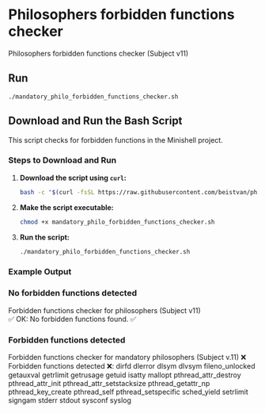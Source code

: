 # Philosophers forbidden functions checker

Philosophers forbidden functions checker (Subject v11)

## Run
`./mandatory_philo_forbidden_functions_checker.sh`

## Download and Run the Bash Script

This script checks for forbidden functions in the Minishell project.

### Steps to Download and Run

1. **Download the script using `curl`:**

    ```sh
    bash -c "$(curl -fsSL https://raw.githubusercontent.com/beistvan/philosophers-forbidden-functions-checker-/main/mandatory_philo_forbidden_functions_checker.sh)"
    ```

2. **Make the script executable:**

    ```sh
    chmod +x mandatory_philo_forbidden_functions_checker.sh
    ```

3. **Run the script:**

    ```sh
    ./mandatory_philo_forbidden_functions_checker.sh
    ```

### Example Output

### No forbidden functions detected
Forbidden functions checker for philosophers (Subject v11)<br>
✅ OK: No forbidden functions found. ✅

### Forbidden functions detected
Forbidden functions checker for mandatory philosophers (Subject v.11)
❌ Forbidden functions detected ❌:
dirfd
dlerror
dlsym
dlvsym
fileno_unlocked
getauxval
getrlimit
getrusage
getuid
isatty
mallopt
pthread_attr_destroy
pthread_attr_init
pthread_attr_setstacksize
pthread_getattr_np
pthread_key_create
pthread_self
pthread_setspecific
sched_yield
setrlimit
signgam
stderr
stdout
sysconf
syslog

